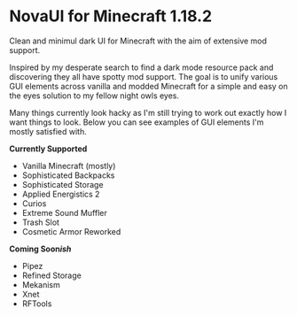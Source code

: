# NovaUI for Minecraft 1.18.2
Clean and minimul dark UI for Minecraft with the aim of extensive mod support. 

Inspired by my desperate search to find a dark mode resource pack and discovering they all have spotty mod support. The goal is to unify various GUI elements across vanilla and modded Minecraft for a simple and easy on the eyes solution to my fellow night owls eyes. 

Many things currently look hacky as I'm still trying to work out exactly how I want things to look. Below you can see examples of GUI elements I'm mostly satisfied with.




<b>Currently Supported</b>
- Vanilla Minecraft (mostly)
- Sophisticated Backpacks
- Sophisticated Storage
- Applied Energistics 2
- Curios
- Extreme Sound Muffler
- Trash Slot
- Cosmetic Armor Reworked

<b>Coming Soon<i>ish</i></b>
- Pipez
- Refined Storage
- Mekanism
- Xnet
- RFTools
